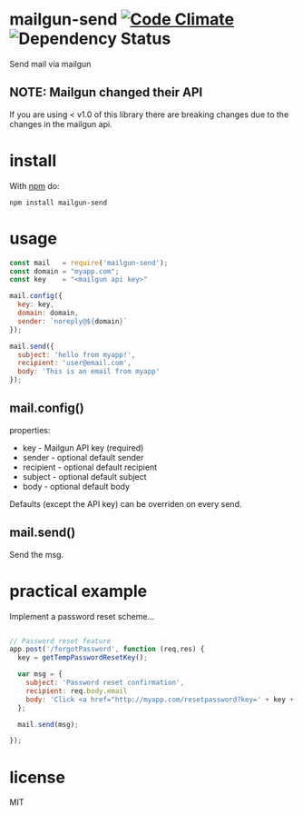 # mailgun-send [![Code Climate](https://codeclimate.com/github/markhuge/node-mailgun-send.png)](https://codeclimate.com/github/markhuge/node-mailgun-send) ![Dependency Status](https://gemnasium.com/markhuge/node-mailgun-send.svg)

Send mail via mailgun

## NOTE: Mailgun changed their API

If you are using < v1.0 of this library there are breaking changes due to the changes in the mailgun api.

# install

With [npm](https://npmjs.org) do:

```
npm install mailgun-send
```
# usage

``` Javascript
const mail   = require('mailgun-send');
const domain = "myapp.com";
const key    = "<mailgun api key>"

mail.config({
  key: key,
  domain: domain,
  sender: `noreply@${domain}`
});

mail.send({
  subject: 'hello from myapp!',
  recipient: 'user@email.com',
  body: 'This is an email from myapp'
});
```


## mail.config()

properties:

- key - Mailgun API key (required)
- sender - optional default sender
- recipient - optional default recipient
- subject - optional default subject
- body - optional default body

Defaults (except the API key) can be overriden on every send.


## mail.send()

Send the msg.


# practical example

Implement a password reset scheme...

``` Javascript

// Password reset feature
app.post('/forgotPassword', function (req,res) {
  key = getTempPasswordResetKey();

  var msg = {
    subject: 'Password reset confirmation',
    recipient: req.body.email
    body: 'Click <a href="http://myapp.com/resetpassword?key=' + key + '">here</a> to reset your password'
  };

  mail.send(msg);

});

```

# license

MIT
